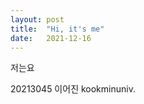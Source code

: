 ```yaml
---
layout: post
title:  "Hi, it's me"
date:   2021-12-16
---
```


<p class="intro"><span class="dropcap">저는요<p>


20213045 이어진 kookminuniv.